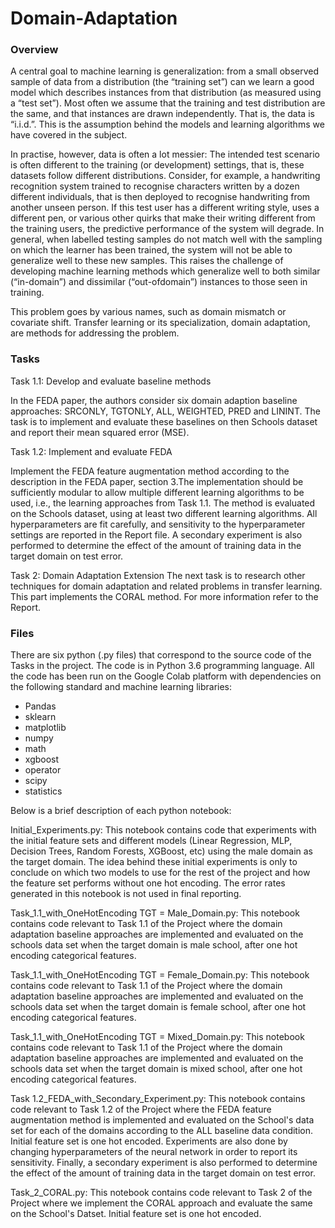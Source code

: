 # Domain-Adaptation

### Overview

A central goal to machine learning is generalization: from a small observed sample of data from
a distribution (the “training set”) can we learn a good model which describes instances from
that distribution (as measured using a “test set”). Most often we assume that the training and
test distribution are the same, and that instances are drawn independently. That is, the data is
“i.i.d.”. This is the assumption behind the models and learning algorithms we have covered in
the subject.

In practise, however, data is often a lot messier: The intended test scenario is often different
to the training (or development) settings, that is, these datasets follow different distributions.
Consider, for example, a handwriting recognition system trained to recognise characters
written by a dozen different individuals, that is then deployed to recognise handwriting from
another unseen person. If this test user has a different writing style, uses a different pen, or
various other quirks that make their writing different from the training users, the predictive
performance of the system will degrade. In general, when labelled testing samples do not
match well with the sampling on which the learner has been trained, the system will not be
able to generalize well to these new samples. This raises the challenge of developing machine
learning methods which generalize well to both similar (“in-domain”) and dissimilar (“out-ofdomain”)
instances to those seen in training.

This problem goes by various names, such as domain mismatch or covariate shift. Transfer
learning or its specialization, domain adaptation, are methods for addressing the problem.

### Tasks

Task 1.1: Develop and evaluate baseline methods

In the FEDA paper, the authors consider six domain adaption baseline approaches: SRCONLY,
TGTONLY, ALL, WEIGHTED, PRED and LININT. The task is to implement and evaluate these
baselines on then Schools dataset and report their mean squared error (MSE).

Task 1.2: Implement and evaluate FEDA

Implement the FEDA feature augmentation method according to the description in the FEDA
paper, section 3.The implementation should be sufficiently modular to allow multiple different learning algorithms to be
used, i.e., the learning approaches from Task 1.1. The method is evaluated on the Schools dataset, using at least two different learning algorithms.
All hyperparameters are fit carefully, and sensitivity to the hyperparameter settings are reported in the Report file.
A secondary experiment is also performed to determine the effect of the amount of training data in the target domain on test error.

Task 2: Domain Adaptation Extension
The next task is to research other techniques for domain adaptation and related problems in
transfer learning. This part implements the CORAL method. For more information refer to the Report.

### Files

There are six python (.py files) that correspond to the source code
of the Tasks in the project. The code is in Python 3.6 programming language.
All the code has been run on the Google Colab platform with dependencies on 
the following standard and machine learning libraries:

- Pandas
- sklearn
- matplotlib
- numpy
- math
- xgboost
- operator
- scipy
- statistics

Below is a brief description of each python notebook:

Initial_Experiments.py: This notebook contains code that experiments with the 
	initial feature sets and different models (Linear Regression, MLP,
	Decision Trees, Random Forests, XGBoost, etc) using the male domain as the
	target domain. The idea behind these initial experiments is only to conclude on
	which two models to use for the rest of the project and how the feature set
	performs without one hot encoding. The error rates generated in this notebook
	is not used in final reporting.

 Task_1.1_with_OneHotEncoding TGT = Male_Domain.py:
	This notebook contains code relevant to Task 1.1 of the Project where the 
	domain adaptation baseline approaches are implemented and evaluated on the
	schools data set when the target domain is male school, after one hot encoding
	categorical features.

Task_1.1_with_OneHotEncoding TGT = Female_Domain.py:
	This notebook contains code relevant to Task 1.1 of the Project where the 
	domain adaptation baseline approaches are implemented and evaluated on the
	schools data set when the target domain is female school, after one hot encoding
	categorical features.

Task_1.1_with_OneHotEncoding TGT = Mixed_Domain.py:
	This notebook contains code relevant to Task 1.1 of the Project where the 
	domain adaptation baseline approaches are implemented and evaluated on the
	schools data set when the target domain is mixed school, after one hot encoding
	categorical features.

Task 1.2_FEDA_with_Secondary_Experiment.py:
	This notebook contains code relevant to Task 1.2 of the Project where the FEDA
	feature augmentation method is implemented and evaluated on the School's data
	set for each of the domains according to the ALL baseline data condition.
	Initial feature set is one hot encoded. Experiments are also done by changing 
	hyperparameters of the neural network in order to report its sensitivity.
	Finally, a secondary experiment is also performed to determine the effect of
	the amount of training data in the target domain on test error.

Task_2_CORAL.py:
	This notebook contains code relevant to Task 2 of the Project where we implement
	the CORAL approach and evaluate the same on the School's Datset.
	Initial feature set is one hot encoded.
